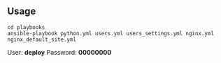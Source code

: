 ## Usage

```
cd playbooks
ansible-playbook python.yml users.yml users_settings.yml nginx.yml nginx_default_site.yml
```

User: **deploy**
Password: **00000000**
